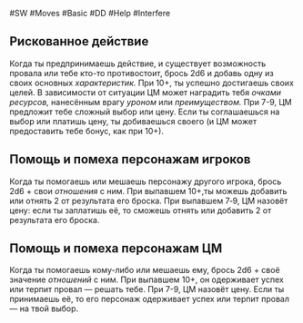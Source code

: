 #SW  #Moves #Basic #DD #Help #Interfere 

## Рискованное действие  
Когда ты предпринимаешь действие, и существует возможность  провала или тебе кто-то противостоит, брось 2d6 и добавь одну  из своих основных *характеристик.* При 10+, ты успешно достигаешь своих целей. В зависимости от ситуации ЦМ может наградить тебя *очками ресурсов,* нанесённым врагу *уроном* или *преимуществом.* При 7-9, ЦМ предложит тебе сложный выбор или цену.  Если ты соглашаешься на выбор или платишь цену, ты добиваешься своего (и ЦМ может предоставить тебе бонус, как при 10+).

## Помощь и помеха персонажам игроков
Когда ты помогаешь или мешаешь персонажу другого игрока,  брось 2d6 + свои *отношения* с ним. При выпавшем 10+,ты можешь  добавить или отнять 2 от результата его броска. При выпавшем  7‑9, ЦМ назовёт цену: если ты заплатишь её, то сможешь отнять  или добавить 2 от результата его броска.

## Помощь и помеха персонажам ЦМ  
Когда ты помогаешь кому-либо или мешаешь ему, брось 2d6 + своё  значение *отношений* с ним. При выпавшем 10+, он одерживает  успех или терпит провал — решать тебе. При 7-9, ЦМ назовёт цену.  Если ты принимаешь её, то его персонаж одерживает успех  или терпит провал — на твой выбор.
